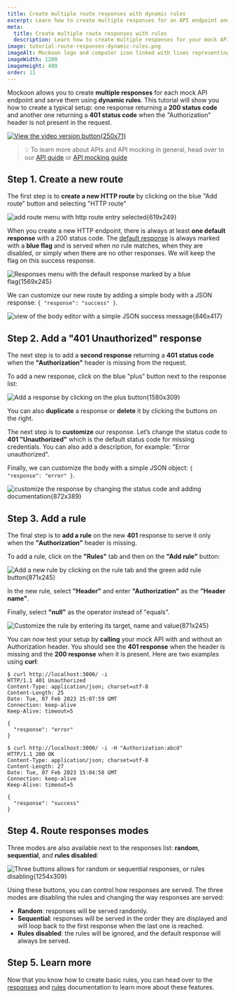 ```yaml
---
title: Create multiple route responses with dynamic rules
excerpt: Learn how to create multiple responses for an API endpoint and serve them using dynamic rules
meta:
  title: Create multiple route responses with rules
  description: Learn how to create multiple responses for your mock API endpoint and serve them using Mockoon's dynamic rules system
image: tutorial-route-responses-dynamic-rules.png
imageAlt: Mockoon logo and computer icon linked with lines representing routes
imageWidth: 1200
imageHeight: 400
order: 11
---
```


Mockoon allows you to create **multiple responses** for each mock API endpoint and serve them using **dynamic rules**. This tutorial will show you how to create a typical setup: one response returning a **200 status code** and another one returning a **401 status code** when the "Authorization" header is not present in the request.

[![View the video version button{250x71}](/images/view-video-btn-250.png)](https://youtu.be/HDGeslYAEAc)

> 💡 To learn more about APIs and API mocking in general, head over to our [API guide](/articles/api-guide-what-are-api/) or [API mocking guide](/articles/what-is-api-mocking/)

## Step 1. Create a new route

The first step is to **create a new HTTP route** by clicking on the blue "Add route" button and selecting "HTTP route"

![add route menu with http route entry selected{619x249}](/images/tutorials/route-responses-rules/add-http-route.png)

When you create a new HTTP endpoint, there is always at least **one default response** with a 200 status code. The [default response](docs:route-responses/multiple-responses#default-route-response) is always marked with a **blue flag** and is served when no rule matches, when they are disabled, or simply when there are no other responses. We will keep the flag on this success response.

![Responses menu with the default response marked by a blue flag{1569x245}](/images/tutorials/route-responses-rules/default-route-response-blue-flag.png)

We can customize our new route by adding a simple body with a JSON response: `{ "response": "success" }`.

![view of the body editor with a simple JSON success message{846x417}](/images/tutorials/route-responses-rules/custom-json-body.png)

## Step 2. Add a "401 Unauthorized" response

The next step is to add a **second response** returning a **401 status code** when the **"Authorization"** header is missing from the request.

To add a new response, click on the blue "plus" button next to the response list:

![Add a response by clicking on the plus button{1580x309}](/images/tutorials/route-responses-rules/add-new-response.png)

You can also **duplicate** a response or **delete** it by clicking the buttons on the right.

The next step is to **customize** our response. Let’s change the status code to **401 "Unauthorized"** which is the default status code for missing credentials.
You can also add a description, for example: "Error unauthorized".

Finally, we can customize the body with a simple JSON object: `{ "response": "error" }`.

![customize the response by changing the status code and adding documentation{872x389}](/images/tutorials/route-responses-rules/error-response-customized.png)

## Step 3. Add a rule

The final step is to **add a rule** on the new **401** response to serve it only when the **"Authorization"** header is missing.

To add a rule, click on the **"Rules"** tab and then on the **"Add rule"** button:

![Add a new rule by clicking on the rule tab and the green add rule button{871x245}](/images/tutorials/route-responses-rules/add-rule.png)

In the new rule, select **"Header"** and enter **"Authorization"** as the **"Header name"**.

Finally, select **"null"** as the operator instead of "equals".

![Customize the rule by entering its target, name and value{871x245}](/images/tutorials/route-responses-rules/new-rule-customized.png)

You can now test your setup by **calling** your mock API with and without an Authorization header. You should see the **401 response** when the header is missing and the **200 response** when it is present. Here are two examples using **curl**:

```sh-sessions
$ curl http://localhost:3000/ -i
HTTP/1.1 401 Unauthorized
Content-Type: application/json; charset=utf-8
Content-Length: 25
Date: Tue, 07 Feb 2023 15:07:59 GMT
Connection: keep-alive
Keep-Alive: timeout=5

{
  "response": "error"
}
```

```sh-sessions
$ curl http://localhost:3000/ -i -H "Authorization:abcd"
HTTP/1.1 200 OK
Content-Type: application/json; charset=utf-8
Content-Length: 27
Date: Tue, 07 Feb 2023 15:04:58 GMT
Connection: keep-alive
Keep-Alive: timeout=5

{
  "response": "success"
}
```

## Step 4. Route responses modes

Three modes are also available next to the responses list: **random**, **sequential**, and **rules disabled**:

![Three buttons allows for random or sequential responses, or rules disabling{1254x309}](/images/tutorials/route-responses-rules/route-responses-modes.png)

Using these buttons, you can control how responses are served. The three modes are disabling the rules and changing the way responses are served:

- **Random**: responses will be served randomly.
- **Sequential**: responses will be served in the order they are displayed and will loop back to the first response when the last one is reached.
- **Rules disabled**: the rules will be ignored, and the default response will always be served.

## Step 5. Learn more

Now that you know how to create basic rules, you can head over to the [responses](docs:route-responses/multiple-responses) and [rules](docs:route-responses/dynamic-rules) documentation to learn more about these features.
